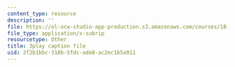 ```yaml
---
content_type: resource
description: ''
file: https://ol-ocw-studio-app-production.s3.amazonaws.com/courses/18-06-linear-algebra-spring-2010/2f2b1bbc318b5fdcade8ac2ec1b5a911_7UJ4CFRGd-U.vtt
file_type: application/x-subrip
resourcetype: Other
title: 3play caption file
uid: 2f2b1bbc-318b-5fdc-ade8-ac2ec1b5a911
---
```

